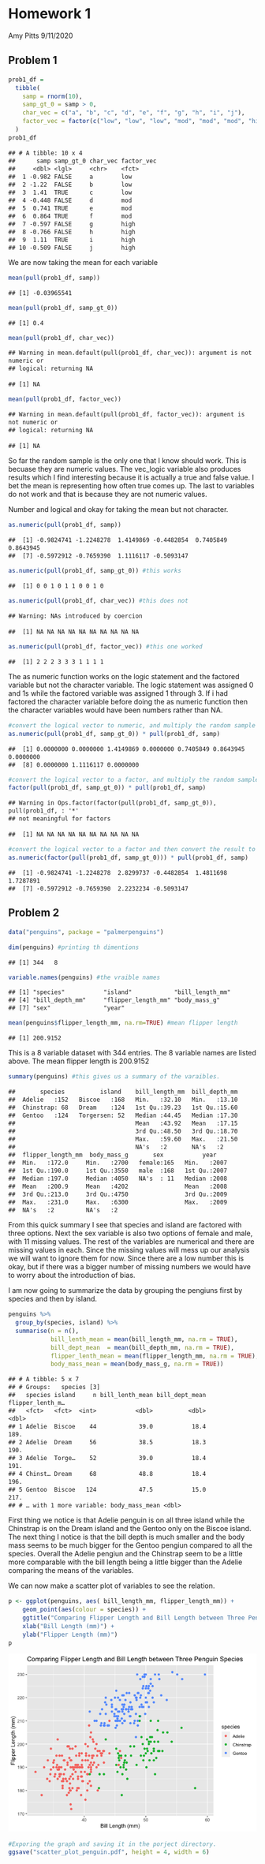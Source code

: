 Homework 1
================
Amy Pitts
9/11/2020

## Problem 1

``` r
prob1_df = 
  tibble(
    samp = rnorm(10),
    samp_gt_0 = samp > 0,
    char_vec = c("a", "b", "c", "d", "e", "f", "g", "h", "i", "j"),
    factor_vec = factor(c("low", "low", "low", "mod", "mod", "mod", "high", "high", "high", "high"))
  )
prob1_df
```

    ## # A tibble: 10 x 4
    ##      samp samp_gt_0 char_vec factor_vec
    ##     <dbl> <lgl>     <chr>    <fct>     
    ##  1 -0.982 FALSE     a        low       
    ##  2 -1.22  FALSE     b        low       
    ##  3  1.41  TRUE      c        low       
    ##  4 -0.448 FALSE     d        mod       
    ##  5  0.741 TRUE      e        mod       
    ##  6  0.864 TRUE      f        mod       
    ##  7 -0.597 FALSE     g        high      
    ##  8 -0.766 FALSE     h        high      
    ##  9  1.11  TRUE      i        high      
    ## 10 -0.509 FALSE     j        high

We are now taking the mean for each variable

``` r
mean(pull(prob1_df, samp))
```

    ## [1] -0.03965541

``` r
mean(pull(prob1_df, samp_gt_0))
```

    ## [1] 0.4

``` r
mean(pull(prob1_df, char_vec))
```

    ## Warning in mean.default(pull(prob1_df, char_vec)): argument is not numeric or
    ## logical: returning NA

    ## [1] NA

``` r
mean(pull(prob1_df, factor_vec))
```

    ## Warning in mean.default(pull(prob1_df, factor_vec)): argument is not numeric or
    ## logical: returning NA

    ## [1] NA

So far the random sample is the only one that I know should work. This
is becuase they are numeric values. The vec\_logic variable also
produces results which I find interesting because it is actually a true
and false value. I bet the mean is representing how often true comes up.
The last to variables do not work and that is because they are not
numeric values.

Number and logical and okay for taking the mean but not character.

``` r
as.numeric(pull(prob1_df, samp))
```

    ##  [1] -0.9824741 -1.2248278  1.4149869 -0.4482854  0.7405849  0.8643945
    ##  [7] -0.5972912 -0.7659390  1.1116117 -0.5093147

``` r
as.numeric(pull(prob1_df, samp_gt_0)) #this works
```

    ##  [1] 0 0 1 0 1 1 0 0 1 0

``` r
as.numeric(pull(prob1_df, char_vec)) #this does not
```

    ## Warning: NAs introduced by coercion

    ##  [1] NA NA NA NA NA NA NA NA NA NA

``` r
as.numeric(pull(prob1_df, factor_vec)) #this one worked
```

    ##  [1] 2 2 2 3 3 3 1 1 1 1

The as numeric function works on the logic statement and the factored
variable but not the character variable. The logic statement was
assigned 0 and 1s while the factored variable was assigned 1 through 3.
If i had factored the character variable before doing the as numeric
function then the character variables would have been numbers rather
than NA.

``` r
#convert the logical vector to numeric, and multiply the random sample by the result
as.numeric(pull(prob1_df, samp_gt_0)) * pull(prob1_df, samp)
```

    ##  [1] 0.0000000 0.0000000 1.4149869 0.0000000 0.7405849 0.8643945 0.0000000
    ##  [8] 0.0000000 1.1116117 0.0000000

``` r
#convert the logical vector to a factor, and multiply the random sample by the result
factor(pull(prob1_df, samp_gt_0)) * pull(prob1_df, samp)
```

    ## Warning in Ops.factor(factor(pull(prob1_df, samp_gt_0)), pull(prob1_df, : '*'
    ## not meaningful for factors

    ##  [1] NA NA NA NA NA NA NA NA NA NA

``` r
#convert the logical vector to a factor and then convert the result to numeric, and multiply the random sample by the result
as.numeric(factor(pull(prob1_df, samp_gt_0))) * pull(prob1_df, samp)
```

    ##  [1] -0.9824741 -1.2248278  2.8299737 -0.4482854  1.4811698  1.7287891
    ##  [7] -0.5972912 -0.7659390  2.2232234 -0.5093147

## Problem 2

``` r
data("penguins", package = "palmerpenguins")
```

``` r
dim(penguins) #printing th dimentions
```

    ## [1] 344   8

``` r
variable.names(penguins) #the vraible names
```

    ## [1] "species"           "island"            "bill_length_mm"   
    ## [4] "bill_depth_mm"     "flipper_length_mm" "body_mass_g"      
    ## [7] "sex"               "year"

``` r
mean(penguins$flipper_length_mm, na.rm=TRUE) #mean flipper length
```

    ## [1] 200.9152

This is a 8 variable dataset with 344 entries. The 8 variable names are
listed above. The mean flipper length is 200.9152

``` r
summary(penguins) #this gives us a summary of the varaibles. 
```

    ##       species          island    bill_length_mm  bill_depth_mm  
    ##  Adelie   :152   Biscoe   :168   Min.   :32.10   Min.   :13.10  
    ##  Chinstrap: 68   Dream    :124   1st Qu.:39.23   1st Qu.:15.60  
    ##  Gentoo   :124   Torgersen: 52   Median :44.45   Median :17.30  
    ##                                  Mean   :43.92   Mean   :17.15  
    ##                                  3rd Qu.:48.50   3rd Qu.:18.70  
    ##                                  Max.   :59.60   Max.   :21.50  
    ##                                  NA's   :2       NA's   :2      
    ##  flipper_length_mm  body_mass_g       sex           year     
    ##  Min.   :172.0     Min.   :2700   female:165   Min.   :2007  
    ##  1st Qu.:190.0     1st Qu.:3550   male  :168   1st Qu.:2007  
    ##  Median :197.0     Median :4050   NA's  : 11   Median :2008  
    ##  Mean   :200.9     Mean   :4202                Mean   :2008  
    ##  3rd Qu.:213.0     3rd Qu.:4750                3rd Qu.:2009  
    ##  Max.   :231.0     Max.   :6300                Max.   :2009  
    ##  NA's   :2         NA's   :2

From this quick summary I see that species and island are factored with
three options. Next the sex variable is also two options of female and
male, with 11 missing values. The rest of the variables are numerical
and there are missing values in each. Since the missing values will mess
up our analysis we will want to ignore them for now. Since there are a
low number this is okay, but if there was a bigger number of missing
numbers we would have to worry about the introduction of bias.

I am now going to summarize the data by grouping the pengiuns first by
species and then by island.

``` r
penguins %>% 
  group_by(species, island) %>%
  summarise(n = n(),
            bill_lenth_mean = mean(bill_length_mm, na.rm = TRUE),
            bill_dept_mean  = mean(bill_depth_mm, na.rm = TRUE), 
            flipper_lenth_mean = mean(flipper_length_mm, na.rm = TRUE),
            body_mass_mean = mean(body_mass_g, na.rm = TRUE)) 
```

    ## # A tibble: 5 x 7
    ## # Groups:   species [3]
    ##   species island     n bill_lenth_mean bill_dept_mean flipper_lenth_m…
    ##   <fct>   <fct>  <int>           <dbl>          <dbl>            <dbl>
    ## 1 Adelie  Biscoe    44            39.0           18.4             189.
    ## 2 Adelie  Dream     56            38.5           18.3             190.
    ## 3 Adelie  Torge…    52            39.0           18.4             191.
    ## 4 Chinst… Dream     68            48.8           18.4             196.
    ## 5 Gentoo  Biscoe   124            47.5           15.0             217.
    ## # … with 1 more variable: body_mass_mean <dbl>

First thing we notice is that Adelie penguin is on all three island
while the Chinstrap is on the Dream island and the Gentoo only on the
Biscoe island. The next thing I notice is that the bill depth is much
smaller and the body mass seems to be much bigger for the Gentoo pengiun
compared to all the species. Overall the Adelie pengiun and the
Chinstrap seem to be a little more comparable with the bill length being
a little bigger than the Adelie comparing the means of the variables.

We can now make a scatter plot of variables to see the relation.

``` r
p <- ggplot(penguins, aes( bill_length_mm, flipper_length_mm)) + 
    geom_point(aes(colour = species)) + 
    ggtitle("Comparing Flipper Length and Bill Length between Three Penguin Species") +
    xlab("Bill Length (mm)") +
    ylab("Flipper Length (mm)")
p
```

![](p8105_hw1_ajp2257_files/figure-gfm/plotting-1.png)<!-- -->

``` r
#Exporing the graph and saving it in the porject directory. 
ggsave("scatter_plot_penguin.pdf", height = 4, width = 6) 
```
